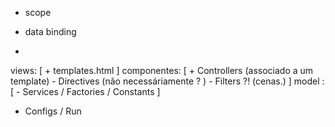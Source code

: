 
+ scope 
+ data binding 

+ 
 
views: [
    + templates.html
]
componentes: [
    + Controllers (associado a um template)
    - Directives (não necessáriamente ? )
    - Filters ?! (cenas.)
]
model : [
    - Services / Factories / Constants
]
- Configs / Run